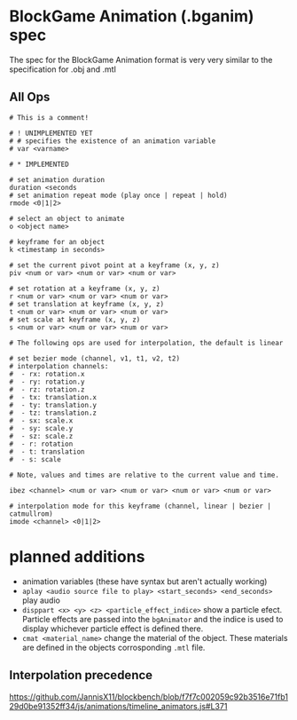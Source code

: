 # BlockGame Animation (.bganim) spec

The spec for the BlockGame Animation format is very very similar to the
specification for .obj and .mtl

## All Ops

```
# This is a comment!

# ! UNIMPLEMENTED YET
# # specifies the existence of an animation variable
# var <varname>

# * IMPLEMENTED

# set animation duration
duration <seconds
# set animation repeat mode (play once | repeat | hold)
rmode <0|1|2>

# select an object to animate
o <object name>

# keyframe for an object
k <timestamp in seconds>

# set the current pivot point at a keyframe (x, y, z)
piv <num or var> <num or var> <num or var>

# set rotation at a keyframe (x, y, z)
r <num or var> <num or var> <num or var>
# set translation at keyframe (x, y, z)
t <num or var> <num or var> <num or var>
# set scale at keyframe (x, y, z)
s <num or var> <num or var> <num or var>

# The following ops are used for interpolation, the default is linear

# set bezier mode (channel, v1, t1, v2, t2)
# interpolation channels:
#  - rx: rotation.x
#  - ry: rotation.y
#  - rz: rotation.z
#  - tx: translation.x
#  - ty: translation.y
#  - tz: translation.z
#  - sx: scale.x
#  - sy: scale.y
#  - sz: scale.z
#  - r: rotation
#  - t: translation
#  - s: scale

# Note, values and times are relative to the current value and time.

ibez <channel> <num or var> <num or var> <num or var> <num or var>

# interpolation mode for this keyframe (channel, linear | bezier | catmullrom)
imode <channel> <0|1|2>
```

# planned additions

- animation variables (these have syntax but aren't actually working)
- `aplay <audio source file to play> <start_seconds> <end_seconds>` play audio
- `disppart <x> <y> <z> <particle_effect_indice>` show a particle efect. Particle effects are passed into the `bgAnimator` and the indice is used to display whichever particle effect is defined there.
- `cmat <material_name>` change the material of the object. These materials are defined in the objects corrosponding `.mtl` file.


## Interpolation precedence

https://github.com/JannisX11/blockbench/blob/f7f7c002059c92b3516e71fb129d0be91352ff34/js/animations/timeline_animators.js#L371